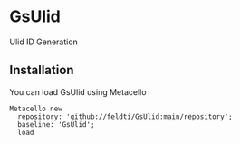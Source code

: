 # GsUlid
Ulid ID Generation


## Installation

You can load GsUlid using Metacello

```Smalltalk
Metacello new
  repository: 'github://feldti/GsUlid:main/repository';
  baseline: 'GsUlid';
  load
```
